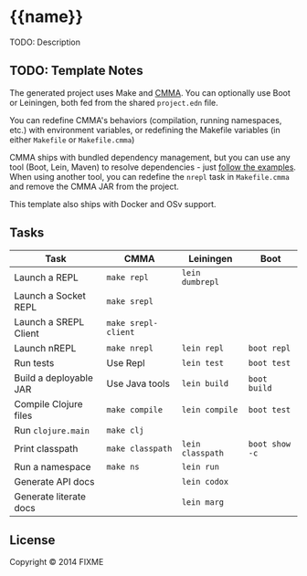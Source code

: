 # {{name}}

TODO: Description

## TODO: Template Notes

The generated project uses Make and [CMMA](https://github.com/ohpauleez/cmma).
You can optionally use Boot or Leiningen, both fed from the shared `project.edn` file.

You can redefine CMMA's behaviors (compilation, running namespaces, etc.) with
environment variables, or redefining the Makefile variables (in either `Makefile` or `Makefile.cmma`)

CMMA ships with bundled dependency management, but you can use any tool (Boot, Lein, Maven)
to resolve dependencies - just [follow the examples](https://github.com/ohpauleez/cmma/tree/master/cmma-clj/examples).
When using another tool, you can redefine the `nrepl` task in `Makefile.cmma` and remove the CMMA JAR from the project.

This template also ships with Docker and OSv support.


## Tasks

| Task                   |     CMMA       |   Leiningen      |     Boot     |
|------------------------|----------------|------------------|--------------|
| Launch a REPL          | `make repl`    |  `lein dumbrepl` |              |
| Launch a Socket REPL   | `make srepl`   |                  |              |
| Launch a SREPL Client  | `make srepl-client`   |           |              |
| Launch nREPL           | `make nrepl`   |  `lein repl`     | `boot repl`  |
| Run tests              | Use Repl       |  `lein test`     | `boot test`  |
| Build a deployable JAR | Use Java tools |  `lein build`    | `boot build` |
| Compile Clojure files  | `make compile` |  `lein compile`  | `boot test`  |
| Run `clojure.main`     | `make clj`     |                  |              |
| Print classpath        | `make classpath` |  `lein classpath` | `boot show -c`  |
| Run a namespace        | `make ns`      |  `lein run`      |              |
| Generate API docs      |                |  `lein codox`    |              |
| Generate literate docs |                |  `lein marg`     |              |


## License

Copyright © 2014 FIXME
